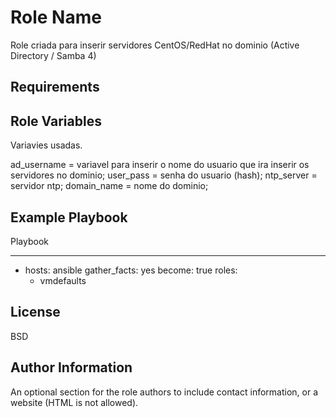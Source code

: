 Role Name
=========

Role criada para inserir servidores CentOS/RedHat no dominio (Active Directory / Samba 4)

Requirements
------------

Role Variables
--------------
Variavies usadas.

ad_username = variavel para inserir o nome do usuario que ira inserir os servidores no dominio;
user_pass = senha do usuario (hash);
ntp_server = servidor ntp;
domain_name = nome do dominio;

Example Playbook
----------------

Playbook

---
- hosts: ansible
  gather_facts: yes
  become: true
  roles:
    - vmdefaults 

License
-------

BSD

Author Information
------------------

An optional section for the role authors to include contact information, or a website (HTML is not allowed).
